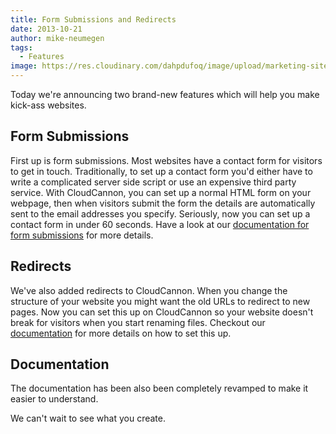 ```yaml
---
title: Form Submissions and Redirects
date: 2013-10-21
author: mike-neumegen
tags:
  - Features
image: https://res.cloudinary.com/dahpdufoq/image/upload/marketing-site/blog/uploads/blog-stack-of-binders.jpg
---
```


Today we're announcing two brand-new features which will help you make kick-ass websites.

## Form Submissions

First up is form submissions. Most websites have a contact form for visitors to get in touch. Traditionally, to set up a contact form you'd either have to write a complicated server side script or use an expensive third party service. With CloudCannon, you can set up a normal HTML form on your webpage, then when visitors submit the form the details are automatically sent to the email addresses you specify. Seriously, now you can set up a contact form in under 60 seconds. Have a look at our [documentation for form submissions](https://docs.cloudcannon.com/hosting/contact-forms/) for more details.

## Redirects

We've also added redirects to CloudCannon. When you change the structure of your website you might want the old URLs to redirect to new pages. Now you can set this up on CloudCannon so your website doesn't break for visitors when you start renaming files. Checkout our [documentation](https://docs.cloudcannon.com/hosting/301-redirects/) for more details on how to set this up.

## Documentation

The documentation has been also been completely revamped to make it easier to understand.

We can't wait to see what you create.